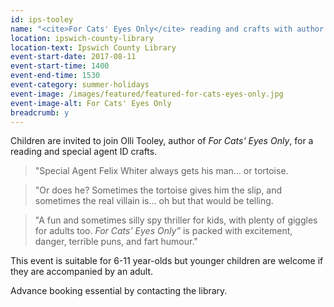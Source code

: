 ```yaml
---
id: ips-tooley
name: "<cite>For Cats' Eyes Only</cite> reading and crafts with author Olli Tooley"
location: ipswich-county-library
location-text: Ipswich County Library
event-start-date: 2017-08-11
event-start-time: 1400
event-end-time: 1530
event-category: summer-holidays
event-image: /images/featured/featured-for-cats-eyes-only.jpg
event-image-alt: For Cats' Eyes Only
breadcrumb: y
---
```


Children are invited to join Olli Tooley, author of <cite>For Cats' Eyes Only</cite>, for a reading and special agent ID crafts.

> "Special Agent Felix Whiter always gets his man… or tortoise.

> "Or does he? Sometimes the tortoise gives him the slip, and sometimes the real villain is… oh but that would be telling.

> "A fun and sometimes silly spy thriller for kids, with plenty of giggles for adults too. <cite>For Cats’ Eyes Only”</cite> is packed with excitement, danger, terrible puns, and fart humour."

This event is suitable for 6-11 year-olds but younger children are welcome if they are accompanied by an adult.

Advance booking essential by contacting the library.

